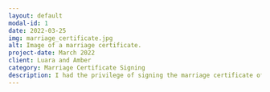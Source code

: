 ```yaml
---
layout: default
modal-id: 1
date: 2022-03-25
img: marriage_certificate.jpg
alt: Image of a marriage certificate.
project-date: March 2022
client: Luara and Amber
category: Marriage Certificate Signing
description: I had the privilege of signing the marriage certificate of close friends.
---
```

